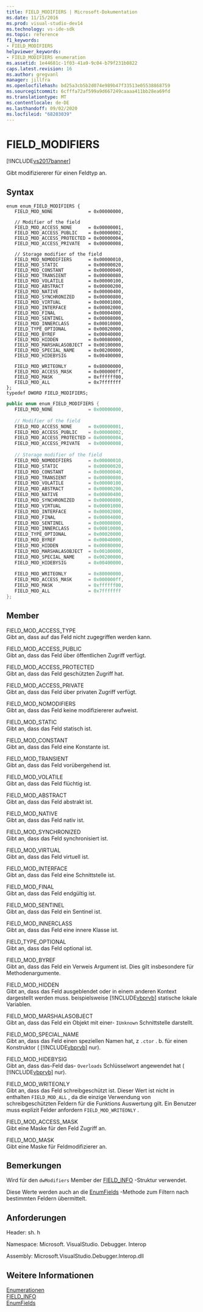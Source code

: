 ```yaml
---
title: FIELD_MODIFIERS | Microsoft-Dokumentation
ms.date: 11/15/2016
ms.prod: visual-studio-dev14
ms.technology: vs-ide-sdk
ms.topic: reference
f1_keywords:
- FIELD_MODIFIERS
helpviewer_keywords:
- FIELD_MODIFIERS enumeration
ms.assetid: 1e44681c-1f03-41a9-9c04-b79f231b0822
caps.latest.revision: 16
ms.author: gregvanl
manager: jillfra
ms.openlocfilehash: bd25a3cb5b2d074e989b47f33513e05538868759
ms.sourcegitcommit: 6cfffa72af599a9d667249caaaa411bb28ea69fd
ms.translationtype: MT
ms.contentlocale: de-DE
ms.lasthandoff: 09/02/2020
ms.locfileid: "68203039"
---
```

# <a name="field_modifiers"></a>FIELD_MODIFIERS
[!INCLUDE[vs2017banner](../../../includes/vs2017banner.md)]

Gibt modifiziererer für einen Feldtyp an.  
  
## <a name="syntax"></a>Syntax  
  
```cpp#  
enum enum_FIELD_MODIFIERS {   
   FIELD_MOD_NONE             = 0x00000000,  
  
   // Modifier of the field  
   FIELD_MOD_ACCESS_NONE      = 0x00000001,  
   FIELD_MOD_ACCESS_PUBLIC    = 0x00000002,  
   FIELD_MOD_ACCESS_PROTECTED = 0x00000004,  
   FIELD_MOD_ACCESS_PRIVATE   = 0x00000008,  
  
   // Storage modifier of the field  
   FIELD_MOD_NOMODIFIERS      = 0x00000010,  
   FIELD_MOD_STATIC           = 0x00000020,  
   FIELD_MOD_CONSTANT         = 0x00000040,  
   FIELD_MOD_TRANSIENT        = 0x00000080,  
   FIELD_MOD_VOLATILE         = 0x00000100,  
   FIELD_MOD_ABSTRACT         = 0x00000200,  
   FIELD_MOD_NATIVE           = 0x00000400,  
   FIELD_MOD_SYNCHRONIZED     = 0x00000800,  
   FIELD_MOD_VIRTUAL          = 0x00001000,  
   FIELD_MOD_INTERFACE        = 0x00002000,  
   FIELD_MOD_FINAL            = 0x00004000,  
   FIELD_MOD_SENTINEL         = 0x00008000,  
   FIELD_MOD_INNERCLASS       = 0x00010000,  
   FIELD_TYPE_OPTIONAL        = 0x00020000,  
   FIELD_MOD_BYREF            = 0x00040000,  
   FIELD_MOD_HIDDEN           = 0x00080000,  
   FIELD_MOD_MARSHALASOBJECT  = 0x00100000,  
   FIELD_MOD_SPECIAL_NAME     = 0x00200000,  
   FIELD_MOD_HIDEBYSIG        = 0x00400000,  
  
   FIELD_MOD_WRITEONLY        = 0x80000000,  
   FIELD_MOD_ACCESS_MASK      = 0x000000ff,  
   FIELD_MOD_MASK             = 0xffffff00,  
   FIELD_MOD_ALL              = 0x7fffffff  
};  
typedef DWORD FIELD_MODIFIERS;  
```  
  
```csharp  
public enum enum_FIELD_MODIFIERS {  
   FIELD_MOD_NONE             = 0x00000000,  
  
   // Modifier of the field  
   FIELD_MOD_ACCESS_NONE      = 0x00000001,  
   FIELD_MOD_ACCESS_PUBLIC    = 0x00000002,  
   FIELD_MOD_ACCESS_PROTECTED = 0x00000004,  
   FIELD_MOD_ACCESS_PRIVATE   = 0x00000008,  
  
   // Storage modifier of the field  
   FIELD_MOD_NOMODIFIERS      = 0x00000010,  
   FIELD_MOD_STATIC           = 0x00000020,  
   FIELD_MOD_CONSTANT         = 0x00000040,  
   FIELD_MOD_TRANSIENT        = 0x00000080,  
   FIELD_MOD_VOLATILE         = 0x00000100,  
   FIELD_MOD_ABSTRACT         = 0x00000200,  
   FIELD_MOD_NATIVE           = 0x00000400,  
   FIELD_MOD_SYNCHRONIZED     = 0x00000800,  
   FIELD_MOD_VIRTUAL          = 0x00001000,  
   FIELD_MOD_INTERFACE        = 0x00002000,  
   FIELD_MOD_FINAL            = 0x00004000,  
   FIELD_MOD_SENTINEL         = 0x00008000,  
   FIELD_MOD_INNERCLASS       = 0x00010000,  
   FIELD_TYPE_OPTIONAL        = 0x00020000,  
   FIELD_MOD_BYREF            = 0x00040000,  
   FIELD_MOD_HIDDEN           = 0x00080000,  
   FIELD_MOD_MARSHALASOBJECT  = 0x00100000,  
   FIELD_MOD_SPECIAL_NAME     = 0x00200000,  
   FIELD_MOD_HIDEBYSIG        = 0x00400000,  
  
   FIELD_MOD_WRITEONLY        = 0x80000000,  
   FIELD_MOD_ACCESS_MASK      = 0x000000ff,  
   FIELD_MOD_MASK             = 0xffffff00,  
   FIELD_MOD_ALL              = 0x7fffffff  
};  
```  
  
## <a name="members"></a>Member  
 FIELD_MOD_ACCESS_TYPE  
 Gibt an, dass auf das Feld nicht zugegriffen werden kann.  
  
 FIELD_MOD_ACCESS_PUBLIC  
 Gibt an, dass das Feld über öffentlichen Zugriff verfügt.  
  
 FIELD_MOD_ACCESS_PROTECTED  
 Gibt an, dass das Feld geschützten Zugriff hat.  
  
 FIELD_MOD_ACCESS_PRIVATE  
 Gibt an, dass das Feld über privaten Zugriff verfügt.  
  
 FIELD_MOD_NOMODIFIERS  
 Gibt an, dass das Feld keine modifiziererer aufweist.  
  
 FIELD_MOD_STATIC  
 Gibt an, dass das Feld statisch ist.  
  
 FIELD_MOD_CONSTANT  
 Gibt an, dass das Feld eine Konstante ist.  
  
 FIELD_MOD_TRANSIENT  
 Gibt an, dass das Feld vorübergehend ist.  
  
 FIELD_MOD_VOLATILE  
 Gibt an, dass das Feld flüchtig ist.  
  
 FIELD_MOD_ABSTRACT  
 Gibt an, dass das Feld abstrakt ist.  
  
 FIELD_MOD_NATIVE  
 Gibt an, dass das Feld nativ ist.  
  
 FIELD_MOD_SYNCHRONIZED  
 Gibt an, dass das Feld synchronisiert ist.  
  
 FIELD_MOD_VIRTUAL  
 Gibt an, dass das Feld virtuell ist.  
  
 FIELD_MOD_INTERFACE  
 Gibt an, dass das Feld eine Schnittstelle ist.  
  
 FIELD_MOD_FINAL  
 Gibt an, dass das Feld endgültig ist.  
  
 FIELD_MOD_SENTINEL  
 Gibt an, dass das Feld ein Sentinel ist.  
  
 FIELD_MOD_INNERCLASS  
 Gibt an, dass das Feld eine innere Klasse ist.  
  
 FIELD_TYPE_OPTIONAL  
 Gibt an, dass das Feld optional ist.  
  
 FIELD_MOD_BYREF  
 Gibt an, dass das Feld ein Verweis Argument ist. Dies gilt insbesondere für Methodenargumente.  
  
 FIELD_MOD_HIDDEN  
 Gibt an, dass das Feld ausgeblendet oder in einem anderen Kontext dargestellt werden muss. beispielsweise [!INCLUDE[vbprvb](../../../includes/vbprvb-md.md)] statische lokale Variablen.  
  
 FIELD_MOD_MARSHALASOBJECT  
 Gibt an, dass das Feld ein Objekt mit einer- `IUnknown` Schnittstelle darstellt.  
  
 FIELD_MOD_SPECIAL_NAME  
 Gibt an, dass das Feld einen speziellen Namen hat, z `.ctor` . b. für einen Konstruktor ( [!INCLUDE[vbprvb](../../../includes/vbprvb-md.md)] nur).  
  
 FIELD_MOD_HIDEBYSIG  
 Gibt an, dass das-Feld das- `Overloads` Schlüsselwort angewendet hat ( [!INCLUDE[vbprvb](../../../includes/vbprvb-md.md)] nur).  
  
 FIELD_MOD_WRITEONLY  
 Gibt an, dass das Feld schreibgeschützt ist. Dieser Wert ist nicht in enthalten `FIELD_MOD_ALL` , da die einzige Verwendung von schreibgeschützten Feldern für die Funktions Auswertung gilt. Ein Benutzer muss explizit Felder anfordern `FIELD_MOD_WRITEONLY` .  
  
 FIELD_MOD_ACCESS_MASK  
 Gibt eine Maske für den Feld Zugriff an.  
  
 FIELD_MOD_MASK  
 Gibt eine Maske für Feldmodifizierer an.  
  
## <a name="remarks"></a>Bemerkungen  
 Wird für den `dwModifiers` Member der [FIELD_INFO](../../../extensibility/debugger/reference/field-info.md) -Struktur verwendet.  
  
 Diese Werte werden auch an die [EnumFields](../../../extensibility/debugger/reference/idebugcontainerfield-enumfields.md) -Methode zum Filtern nach bestimmten Feldern übermittelt.  
  
## <a name="requirements"></a>Anforderungen  
 Header: sh. h  
  
 Namespace: Microsoft. VisualStudio. Debugger. Interop  
  
 Assembly: Microsoft.VisualStudio.Debugger.Interop.dll  
  
## <a name="see-also"></a>Weitere Informationen  
 [Enumerationen](../../../extensibility/debugger/reference/enumerations-visual-studio-debugging.md)   
 [FIELD_INFO](../../../extensibility/debugger/reference/field-info.md)   
 [EnumFields](../../../extensibility/debugger/reference/idebugcontainerfield-enumfields.md)
